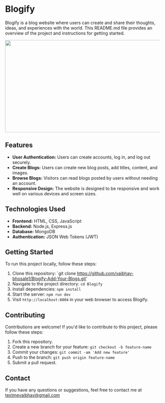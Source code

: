 # Blogify

Blogify is a blog website where users can create and share their thoughts, ideas, and experiences with the world. This README.md file provides an overview of the project and instructions for getting started.


[<img src="https://img.youtube.com/vi/sUqSEC3822k/hqdefault.jpg" width="600" height="300"
/>](https://youtu.be/sUqSEC3822k)


## Features

- **User Authentication:** Users can create accounts, log in, and log out securely.
- **Create Blogs:** Users can create new blog posts, add titles, content, and images.
- **Browse Blogs:** Visitors can read blogs posted by users without needing an account.
- **Responsive Design:** The website is designed to be responsive and work well on various devices and screen sizes.

## Technologies Used

- **Frontend:** HTML, CSS, JavaScript
- **Backend:** Node.js, Express.js
- **Database:** MongoDB
- **Authentication:** JSON Web Tokens (JWT)

## Getting Started

To run this project locally, follow these steps:

1. Clone this repository: `git clone https://github.com/vaibhav-bhosale1/Blogify-Add-Your-Blogs.git'
2. Navigate to the project directory: `cd Blogify`
3. Install dependencies: `npm install`
4. Start the server: `npm run dev`
5. Visit `http://localhost:8004` in your web browser to access Blogify.

## Contributing

Contributions are welcome! If you'd like to contribute to this project, please follow these steps:

1. Fork this repository.
2. Create a new branch for your feature: `git checkout -b feature-name`
3. Commit your changes: `git commit -am 'Add new feature'`
4. Push to the branch: `git push origin feature-name`
5. Submit a pull request.

## Contact

If you have any questions or suggestions, feel free to contact me at textmevaibhav@gmail.com
